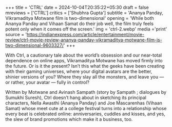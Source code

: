+++
title = 'CTRL'
date = 2024-10-04T20:35:22+05:30
draft = false
mreviews = ['CTRL']
critics = ['Shubhra Gupta']
subtitle = 'Ananya Panday, Vikramaditya Motwane film is two-dimensional'
opening = 'While both Ananya Panday and Vihaan Samat do their job well, the film truly feels potent only when it comes off the screen.'
img = 'ctrl-2.webp'
media ='print'
source = 'https://indianexpress.com/article/entertainment/movie-review/ctrl-movie-review-ananya-panday-vikramaditya-motwane-film-is-two-dimensional-9603327/'
+++

With Ctrl, a cautionary tale about the world’s obsession and our near-total dependence on online apps, Vikramaditya Motwane has moved firmly into the future. Or is it the present? Isn’t this what the geeks have been creating with their gaming universes, where your digital avatars are the better, shinier versions of you? Where they slay all the monsters, and leave you &mdash; or rather, your avatar &mdash; fully in control?

Written by Motwane and Avinash Sampath (story by Sampath ; dialogues by Sumukhi Suresh), Ctrl doesn’t hang about in sketching its principal characters, Nella Awasthi (Ananya Panday) and Joe Mascarenhas (Vihaan Samat) whose meet cute at a college festival turns into a relationship whose every beat is celebrated online: anniversaries, cuddles and kisses, and yes, the slew of brand promotions which make it a business, too.
